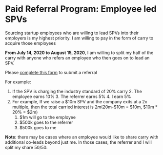# Paid Referral Program: Employee led SPVs
Sourcing startup employees who are willing to lead SPVs into their employers is my highest priority. I am willing to pay in the form of carry to acquire those employees

**From July 14, 2020 to August 15, 2020**, I am willing to split my half of the carry with anyone who refers an employee who then goes on to lead an SPV. 

Please [complete this form](https://harveymultani902367.typeform.com/to/ZrDo7G08) to submit a referral

For example:

1.  If the SPV is charging the industry standard of 20% carry
	2. The employee earns 10%
	3. The referrer earns 5%
	4. I earn 5%
2.  For example, If we raise a $10m SPV and the company exits at a 2x multiple, then the total carried interest is $2m ($20m-$10m = $10m, $10m * 20% = $2m)
    1.  $1m will go to the employee
    2.  $500k goes to the referrer
    3.  $500k goes to me

**Note:** there may be cases where an employee would like to share carry with additional co-leads beyond just me. In those cases, the referrer and I will split my share 50/50. 




<!--stackedit_data:
eyJoaXN0b3J5IjpbLTIyNTYwMjk5MywtNTcxMDE5MzkzLDE5MD
E5MDM2ODQsLTIwODg3NDY2MTJdfQ==
-->
